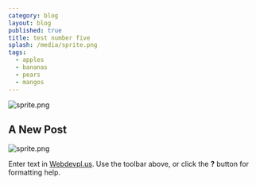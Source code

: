 ```yaml
---
category: blog
layout: blog
published: true
title: test number five
splash: /media/sprite.png
tags:
  - apples
  - bananas
  - pears
  - mangos
---
```

![sprite.png]({{site.baseurl}}/media/sprite.png)
## A New Post
![sprite.png]({{site.baseurl}}/media/sprite.png)

Enter text in [Webdevpl.us](https://webdevpl.us/). Use the toolbar above, or click the **?** button for formatting help.

